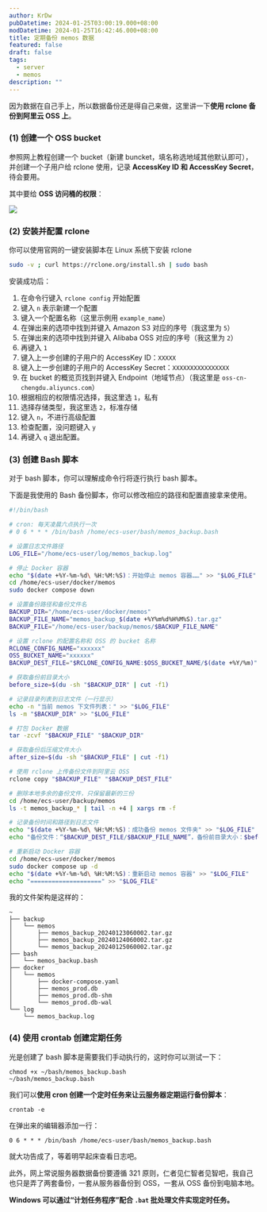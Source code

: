 ```yaml
---
author: KrDw
pubDatetime: 2024-01-25T03:00:19.000+08:00
modDatetime: 2024-01-25T16:42:46.000+08:00
title: 定期备份 memos 数据
featured: false
draft: false
tags:
  - server
  - memos
description: ""
---
```


因为数据在自己手上，所以数据备份还是得自己来做，这里讲一下**使用 rclone 备份到阿里云 OSS 上**。

### (1) 创建一个 OSS bucket

参照网上教程创建一个 bucket（新建 buncket，填名称选地域其他默认即可），并创建一个子用户给 rclone 使用，记录 **AccessKey ID 和 AccessKey Secret**，待会要用。

其中要给 **OSS 访问桶的权限**：

![](https://img.krdw.me/2024/05/picgo_ccef7c2c3c6674a3d95b35f344ceb33d.png)

### (2) 安装并配置 rclone

你可以使用官网的一键安装脚本在 Linux 系统下安装 rclone

```bash
sudo -v ; curl https://rclone.org/install.sh | sudo bash
```

安装成功后：

1. 在命令行键入 `rclone config` 开始配置
2. 键入 `n` 表示新建一个配置
3. 键入一个配置名称（这里示例用 `example_name`）
4. 在弹出来的选项中找到并键入 Amazon S3 对应的序号（我这里为 `5`）
5. 在弹出来的选项中找到并键入 Alibaba OSS 对应的序号（我这里为 `2`）
6. 再键入 `1`
7. 键入上一步创建的子用户的 AccessKey ID：`XXXXX`
8. 键入上一步创建的子用户的 AccessKey Secret：`XXXXXXXXXXXXXXXX`
9. 在 bucket 的概览页找到并键入 Endpoint（地域节点）（我这里是 `oss-cn-chengdu.aliyuncs.com`）
10. 根据相应的权限情况选择，我这里选 `1`，私有
11. 选择存储类型，我这里选 `2`，标准存储
12. 键入 `n`，不进行高级配置
13. 检查配置，没问题键入 `y`
14. 再键入 `q` 退出配置。

### (3) 创建 Bash 脚本

对于 bash 脚本，你可以理解成命令行将逐行执行 bash 脚本。

下面是我使用的 Bash 备份脚本，你可以修改相应的路径和配置直接拿来使用。

```bash
#!/bin/bash

# cron: 每天凌晨六点执行一次
# 0 6 * * * /bin/bash /home/ecs-user/bash/memos_backup.bash

# 设置日志文件路径
LOG_FILE="/home/ecs-user/log/memos_backup.log"

# 停止 Docker 容器
echo "$(date +%Y-%m-%d\ %H:%M:%S)：开始停止 memos 容器……" >> "$LOG_FILE"
cd /home/ecs-user/docker/memos
sudo docker compose down

# 设置备份路径和备份文件名
BACKUP_DIR="/home/ecs-user/docker/memos"
BACKUP_FILE_NAME="memos_backup_$(date +%Y%m%d%H%M%S).tar.gz"
BACKUP_FILE="/home/ecs-user/backup/memos/$BACKUP_FILE_NAME"

# 设置 rclone 的配置名称和 OSS 的 bucket 名称
RCLONE_CONFIG_NAME="xxxxxx"
OSS_BUCKET_NAME="xxxxxx"
BACKUP_DEST_FILE="$RCLONE_CONFIG_NAME:$OSS_BUCKET_NAME/$(date +%Y/%m)"

# 获取备份前目录大小
before_size=$(du -sh "$BACKUP_DIR" | cut -f1)

# 记录目录列表到日志文件（一行显示）
echo -n "当前 memos 下文件列表：" >> "$LOG_FILE"
ls -m "$BACKUP_DIR" >> "$LOG_FILE"

# 打包 Docker 数据
tar -zcvf "$BACKUP_FILE" "$BACKUP_DIR"

# 获取备份后压缩文件大小
after_size=$(du -sh "$BACKUP_FILE" | cut -f1)

# 使用 rclone 上传备份文件到阿里云 OSS
rclone copy "$BACKUP_FILE" "$BACKUP_DEST_FILE"

# 删除本地多余的备份文件，只保留最新的三份
cd /home/ecs-user/backup/memos
ls -t memos_backup_* | tail -n +4 | xargs rm -f

# 记录备份时间和路径到日志文件
echo "$(date +%Y-%m-%d\ %H:%M:%S)：成功备份 memos 文件夹" >> "$LOG_FILE"
echo "备份文件：“$BACKUP_DEST_FILE/$BACKUP_FILE_NAME”，备份前目录大小：$before_size，备份后压缩文件大小：$after_size" >> "$LOG_FILE"

# 重新启动 Docker 容器
cd /home/ecs-user/docker/memos
sudo docker compose up -d
echo "$(date +%Y-%m-%d\ %H:%M:%S)：重新启动 memos 容器" >> "$LOG_FILE"
echo "====================" >> "$LOG_FILE"
```

我的文件架构是这样的：

```
~
├── backup
│   └── memos
│       ├── memos_backup_20240123060002.tar.gz
│       ├── memos_backup_20240124060002.tar.gz
│       └── memos_backup_20240125060002.tar.gz
├── bash
│   └── memos_backup.bash
├── docker
│   └── memos
│       ├── docker-compose.yaml
│       ├── memos_prod.db
│       ├── memos_prod.db-shm
│       └── memos_prod.db-wal
└── log
    └── memos_backup.log
```

### (4) 使用 crontab 创建定期任务

光是创建了 bash 脚本是需要我们手动执行的，这时你可以测试一下：

```
chmod +x ~/bash/memos_backup.bash
~/bash/memos_backup.bash
```

我们可以**使用 cron 创建一个定时任务来让云服务器定期运行备份脚本**：

```shell
crontab -e
```

在弹出来的编辑器添加一行：

```
0 6 * * * /bin/bash /home/ecs-user/bash/memos_backup.bash
```

就大功告成了，等着明早起床查看日志吧。

此外，网上常说服务器数据备份要遵循 321 原则，仁者见仁智者见智吧，我自己也只是弄了两套备份，一套从服务器备份到 OSS，一套从 OSS 备份到电脑本地。

**Windows 可以通过“计划任务程序”配合 `.bat` 批处理文件实现定时任务。**
